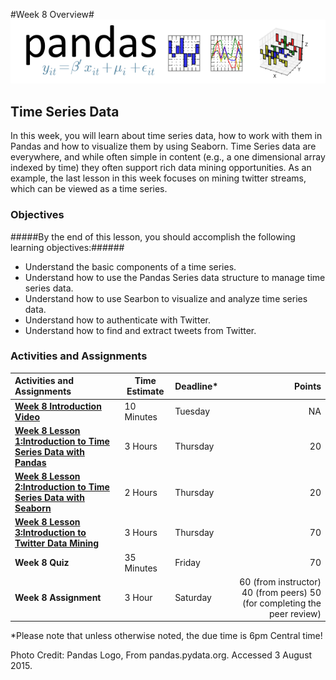#Week 8 Overview#
![Pandas logo](images/pandas_logo.png)
## Time Series Data ##

In this week, you will learn about time series data, how to work with them in Pandas and how to visualize them by using Seaborn. Time Series data are everywhere, and while often simple in content (e.g., a one dimensional array indexed by time) they often support rich data mining opportunities. As an example, the last lesson in this week focuses on mining twitter streams, which can be viewed as a time series.

### Objectives ###

#####By the end of this lesson, you should accomplish the following learning objectives:######

- Understand the basic components of a time series.
- Understand how to use the Pandas Series data structure to manage time series data.
- Understand how to use Searbon to visualize and analyze time series data.
- Understand how to authenticate with Twitter.
- Understand how to find and extract tweets  from Twitter.


### Activities and Assignments ###

|Activities and Assignments | Time Estimate | Deadline* | Points|
|:------| -----|-------|----------:|
|**[Week 8 Introduction Video](https://mediaspace.illinois.edu/media/Week+Eight/1_hib4j232)**|10 Minutes|Tuesday|NA|
|**[Week 8 Lesson 1:Introduction to Time Series Data with Pandas](lesson1.md)**| 3 Hours |Thursday| 20|
|**[Week 8 Lesson 2:Introduction to Time Series Data with Seaborn](lesson2.md)**| 2 Hours | Thursday | 20 |
|**[Week 8 Lesson 3:Introduction to Twitter Data Mining](lesson3.md)**| 3 Hours | Thursday| 70 |
|**Week 8 Quiz**| 35 Minutes | Friday | 70|
|**Week 8 Assignment**| 3 Hour | Saturday | 60 (from instructor) 40 (from peers) 50 (for completing the peer review) | 

*Please note that unless otherwise noted, the due time is 6pm Central time!

Photo Credit: Pandas Logo, From pandas.pydata.org. Accessed 3 August 2015.

